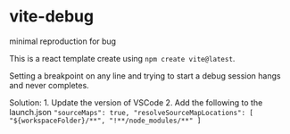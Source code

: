 # vite-debug
minimal reproduction for bug

This is a react template create using `npm create vite@latest`.

Setting a breakpoint on any line and trying to start a debug session hangs and never completes.

Solution:
    1. Update the version of VSCode
    2. Add the following to the launch.json
       ```
       "sourceMaps": true,
        "resolveSourceMapLocations": [
            "${workspaceFolder}/**",
            "!**/node_modules/**"
        ]
       ```